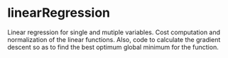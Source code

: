 # linearRegression
Linear regression for single and mutiple variables. Cost computation and normalization of the linear functions. 
Also, code to calculate the gradient descent so as to find the best optimum global minimum for the function.
